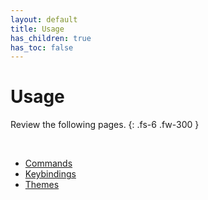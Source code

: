```yaml
---
layout: default
title: Usage
has_children: true
has_toc: false
---
```


# Usage

Review the following pages.
{: .fs-6 .fw-300 }

&nbsp;

* [Commands](./commands.md)
* [Keybindings](./keybindings.md)
* [Themes](./themes.md)
